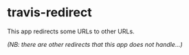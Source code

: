 # travis-redirect

This app redirects some URLs to other URLs.

*(NB: there are other redirects that this app does not handle...)*
